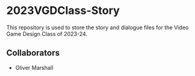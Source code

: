 # 2023VGDClass-Story
This repository is used to store the story and dialogue files for the Video Game Design Class of 2023-24.

## Collaborators
- Oliver Marshall
